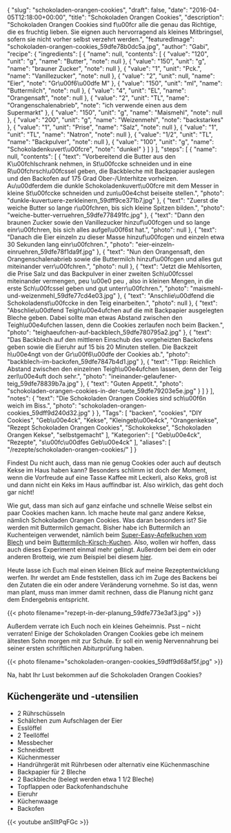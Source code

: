 {
    "slug": "schokoladen-orangen-cookies",
    "draft": false,
    "date": "2016-04-05T12:18:00+00:00",
    "title": "Schokoladen Orangen Cookies",
    "description": "Schokoladen Orangen Cookies sind f\u00fcr alle die genau das Richtige, die es fruchtig lieben. Sie eignen auch hervorragend als kleines Mitbringsel, sofern sie nicht vorher selbst verzehrt werden.",
    "featuredImage": "schokoladen-orangen-cookies_59dfe78b0dc5a.jpg",
    "author": "Gabi",
    "recipe": {
        "ingredients": [
            {
                "name": null,
                "contents": [
                    {
                        "value": "120",
                        "unit": "g",
                        "name": "Butter",
                        "note": null
                    },
                    {
                        "value": "150",
                        "unit": "g",
                        "name": "brauner Zucker",
                        "note": null
                    },
                    {
                        "value": "1",
                        "unit": "Pck.",
                        "name": "Vanillezucker",
                        "note": null
                    },
                    {
                        "value": "2",
                        "unit": null,
                        "name": "Eier",
                        "note": "Gr\u00f6\u00dfe M"
                    },
                    {
                        "value": "150",
                        "unit": "ml",
                        "name": "Buttermilch",
                        "note": null
                    },
                    {
                        "value": "4",
                        "unit": "EL",
                        "name": "Orangensaft",
                        "note": null
                    },
                    {
                        "value": "2",
                        "unit": "TL",
                        "name": "Orangenschalenabrieb",
                        "note": "ich verwende einen aus dem Supermarkt"
                    },
                    {
                        "value": "150",
                        "unit": "g",
                        "name": "Maismehl",
                        "note": null
                    },
                    {
                        "value": "200",
                        "unit": "g",
                        "name": "Weizenmehl",
                        "note": "backstarkes"
                    },
                    {
                        "value": "1",
                        "unit": "Prise",
                        "name": "Salz",
                        "note": null
                    },
                    {
                        "value": "1",
                        "unit": "TL",
                        "name": "Natron",
                        "note": null
                    },
                    {
                        "value": "1\/2",
                        "unit": "TL",
                        "name": "Backpulver",
                        "note": null
                    },
                    {
                        "value": "100",
                        "unit": "g",
                        "name": "Schokoladenkuvert\u00fcre",
                        "note": "dunkel"
                    }
                ]
            }
        ],
        "steps": [
            {
                "name": null,
                "contents": [
                    {
                        "text": "Vorbereitend die Butter aus den K\u00fchlschrank nehmen, in St\u00fccke schneiden und in eine R\u00fchrsch\u00fcssel geben, die Backbleche mit Backpapier auslegen und den Backofen auf 175 Grad Ober-\/Unterhitze vorheizen. Au\u00dferdem die dunkle Schokoladenkuvert\u00fcre mit dem Messer in kleine St\u00fccke schneiden und zun\u00e4chst beiseite stellen.",
                        "photo": "dunkle-kuvertuere-zerkleinern_59dff9ce371b7.jpg"
                    },
                    {
                        "text": "Zuerst die weiche Butter so lange r\u00fchren, bis sich kleine Spitzen bilden.",
                        "photo": "weiche-butter-verruehren_59dfe778491fc.jpg"
                    },
                    {
                        "text": "Dann den braunen Zucker sowie den Vanillezucker hinzuf\u00fcgen und so lange einr\u00fchren, bis sich alles aufgel\u00f6st hat.",
                        "photo": null
                    },
                    {
                        "text": "Danach die Eier einzeln zu dieser Masse hinzuf\u00fcgen und einzeln etwa 30 Sekunden lang einr\u00fchren.",
                        "photo": "eier-einzeln-einruehren_59dfe78f1da9f.jpg"
                    },
                    {
                        "text": "Nun den Orangensaft, den Orangenschalenabrieb sowie die Buttermilch hinzuf\u00fcgen und alles gut miteinander verr\u00fchren.",
                        "photo": null
                    },
                    {
                        "text": "Jetzt die Mehlsorten, die Prise Salz und das Backpulver in einer zweiten Sch\u00fcssel miteinander vermengen, peu \u00e0 peu , also in kleinen Mengen, in die erste Sch\u00fcssel geben und gut unterr\u00fchren.",
                        "photo": "maismehl-und-weizenmehl_59dfe77cd4e03.jpg"
                    },
                    {
                        "text": "Anschlie\u00dfend die Schokoladenst\u00fccke in den Teig einarbeiten.",
                        "photo": null
                    },
                    {
                        "text": "Abschlie\u00dfend Teigh\u00e4ufchen auf die mit Backpapier ausgelegten Bleche geben. Dabei sollte man etwas Abstand zwischen den Teigh\u00e4ufchen lassen, denn die Cookies zerlaufen noch beim Backen.",
                        "photo": "teighaeufchen-auf-backblech_59dfe780795a2.jpg"
                    },
                    {
                        "text": "Das Backblech auf den mittleren Einschub des vorgeheizten Backofens geben sowie die Eieruhr auf 15 bis 20 Minuten stellen. Die Backzeit h\u00e4ngt von der Gr\u00f6\u00dfe der Cookies ab.",
                        "photo": "backblech-im-backofen_59dfe7847b4d1.jpg"
                    },
                    {
                        "text": "Tipp: Reichlich Abstand zwischen den einzelnen Teigh\u00e4ufchen lassen, denn der Teig zerl\u00e4uft doch sehr.",
                        "photo": "ineinander-gelaufener-teig_59dfe78839b7a.jpg"
                    },
                    {
                        "text": "Guten Appetit.",
                        "photo": "schokoladen-orangen-cookies-in-der-tuete_59dfe79203e5e.jpg"
                    }
                ]
            }
        ],
        "notes": {
            "text": "Die Schokoladen Orangen Cookies sind sch\u00f6n weich im Biss.",
            "photo": "schokoladen-orangen-cookies_59dff9d240d32.jpg"
        }
    },
    "Tags": [
        "backen",
        "cookies",
        "DIY Cookies",
        "Geb\u00e4ck",
        "Kekse",
        "Kleingeb\u00e4ck",
        "Orangenkekse",
        "Rezept Schokoladen Orangen Cookies",
        "Schokokekse",
        "Schokoladen Orangen Kekse",
        "selbstgemacht"
    ],
    "Kategorien": [
        "Geb\u00e4ck",
        "Rezepte",
        "s\u00fc\u00dfes Geb\u00e4ck"
    ],
    "aliases": [
        "\/rezepte\/schokoladen-orangen-cookies\/"
    ]
}

Findest Du nicht auch, dass man nie genug Cookies oder auch auf deutsch Kekse im Haus haben kann? Besonders schlimm ist doch der Moment, wenn die Vorfreude auf eine Tasse Kaffee mit Leckerli, also Keks, groß ist und dann nicht ein Keks im Haus auffindbar ist. Also wirklich, das geht doch gar nicht!

Wie gut, dass man sich auf ganz einfache und schnelle Weise selbst ein paar Cookies machen kann. Ich mache heute mal ganz andere Kekse, nämlich Schokoladen Orangen Cookies. Was daran besonders ist? Sie werden mit Buttermilch gemacht. Bisher habe ich Buttermilch an Kuchenteigen verwendet, nämlich beim [Super-Easy-Apfelkuchen vom Blech][1] und beim [Buttermilch-Kirsch-Kuchen][2]. Also, wollen wir hoffen, dass auch dieses Experiment einmal mehr gelingt. Außerdem bei dem ein oder anderen Brotteig, wie zum Beispiel bei diesem [hier][3].

Heute lasse ich Euch mal einen kleinen Blick auf meine Rezeptentwicklung werfen. Ihr werdet am Ende feststellen, dass ich im Zuge des Backens bei den Zutaten die ein oder andere Veränderung vornehme. So ist das, wenn man plant, muss man immer damit rechnen, dass die Planung nicht ganz dem Endergebnis entspricht.

{{< photo filename="rezept-in-der-planung_59dfe773e3af3.jpg" >}}

Außerdem verrate ich Euch noch ein kleines Geheimnis. Psst &#8211; nicht verraten! Einige der Schokoladen Orangen Cookies gebe ich meinem ältesten Sohn morgen mit zur Schule. Er soll ein wenig Nervennahrung bei seiner ersten schriftlichen Abiturprüfung haben.

{{< photo filename="schokoladen-orangen-cookies_59dff9d68af5f.jpg" >}}

Na, habt Ihr Lust bekommen auf die Schokoladen Orangen Cookies?

## Küchengeräte und -utensilien

-  2 Rührschüsseln
-  Schälchen zum Aufschlagen der Eier
-  Esslöffel
-  2 Teellöffel
-  Messbecher
-  Schneidbrett
-  Küchenmesser
-  Handrührgerät mit Rührbesen oder alternativ eine Küchenmaschine
-  Backpapier für 2 Bleche
-  2 Backbleche (belegt werden etwa 1 1/2 Bleche)
-  Topflappen oder Backofenhandschuhe
-  Eieruhr
-  Küchenwaage
-  Backofen

{{< youtube anSlltPqFGc >}}

 [1]: https://kochfokus.de/rezepte/super-easy-apfelkuchen-vom-blech/
 [2]: https://kochfokus.de/rezepte/buttermilch-kirsch-kuchen/
 [3]: https://kochfokus.de/rezepte/rezept-buttermilch-nussbrot-mit-koernern/